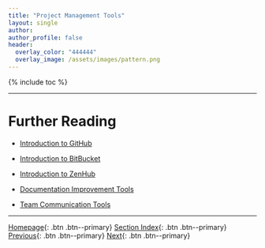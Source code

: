 ```yaml
---
title: "Project Management Tools"
layout: single
author:
author_profile: false
header:
  overlay_color: "444444"
  overlay_image: /assets/images/pattern.png
---
```


{% include toc %}









___
# Further Reading
* [Introduction to GitHub](02-intro-to-github)
* [Introduction to BitBucket](03-intro-to-bitbucket)
* [Introduction to ZenHub](04-intro-to-zenhub)

* [Documentation Improvement Tools](../02-DOCUMENTATION/01-documentation-improvement-tools)
* [Team Communication Tools](../03-COMMUNICATION/01-team-communication-tools)


___

[Homepage](../../index.md){: .btn  .btn--primary}
[Section Index](../00-ProjectManagement-LandingPage){: .btn  .btn--primary}
[Previous](../01-intro-to-project-management){: .btn  .btn--primary}
[Next](02-intro-to-github){: .btn  .btn--primary}
